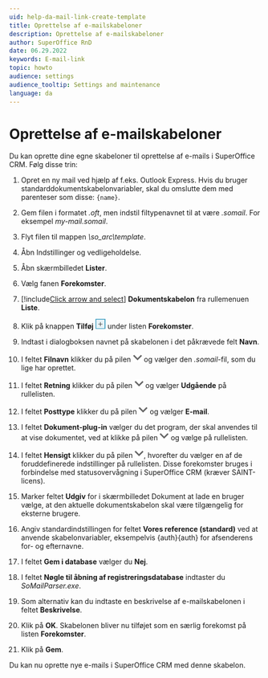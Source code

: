 ```yaml
---
uid: help-da-mail-link-create-template
title: Oprettelse af e-mailskabeloner
description: Oprettelse af e-mailskabeloner
author: SuperOffice RnD
date: 06.29.2022
keywords: E-mail-link
topic: howto
audience: settings
audience_tooltip: Settings and maintenance
language: da
---
```


# Oprettelse af e-mailskabeloner

Du kan oprette dine egne skabeloner til oprettelse af e-mails i SuperOffice CRM. Følg disse trin:

1. Opret en ny mail ved hjælp af f.eks. Outlook Express. Hvis du bruger standarddokumentskabelonvariabler, skal du omslutte dem med parenteser som disse: `{name}`.

2. Gem filen i formatet *.oft*, men indstil filtypenavnet til at være *.somail*. For eksempel *my-mail.somail*.

3. Flyt filen til mappen *\\so_arc\\template*.

4. Åbn Indstillinger og vedligeholdelse.

5. Åbn skærmbilledet **Lister**.

6. Vælg fanen **Forekomster**.

7. [!include[Click arrow and select](includes/expand-list.md)] **Dokumentskabelon** fra rullemenuen **Liste**.

8. Klik på knappen **Tilføj** ![icon][img2] under listen **Forekomster**.

9. Indtast i dialogboksen navnet på skabelonen i det påkrævede felt **Navn**.

10. I feltet **Filnavn** klikker du på pilen ![icon][img1] og vælger den *.somail*-fil, som du lige har oprettet.

11. I feltet **Retning** klikker du på pilen ![icon][img1] og vælger **Udgående** på rullelisten.

12. I feltet **Posttype** klikker du på pilen ![icon][img1] og vælger **E-mail**.

13. I feltet **Dokument-plug-in** vælger du det program, der skal anvendes til at vise dokumentet, ved at klikke på pilen ![icon][img1] og vælge på rullelisten.

14. I feltet **Hensigt** klikker du på pilen ![icon][img1], hvorefter du vælger en af de foruddefinerede indstillinger på rullelisten. Disse forekomster bruges i forbindelse med statusovervågning i SuperOffice CRM (kræver SAINT-licens).

15. Marker feltet **Udgiv** for i skærmbilledet Dokument at lade en bruger vælge, at den aktuelle dokumentskabelon skal være tilgængelig for eksterne brugere.

16. Angiv standardindstillingen for feltet **Vores reference (standard)** ved at anvende skabelonvariabler, eksempelvis {auth}{auth} for afsenderens for- og efternavne.

17. I feltet **Gem i database** vælger du **Nej**.

18. I feltet **Nøgle til åbning af registreringsdatabase** indtaster du *SoMailParser.exe*.

19. Som alternativ kan du indtaste en beskrivelse af e-mailskabelonen i feltet **Beskrivelse**.

20. Klik på **OK**. Skabelonen bliver nu tilføjet som en særlig forekomst på listen **Forekomster**.

21. Klik på **Gem**.

Du kan nu oprette nye e-mails i SuperOffice CRM med denne skabelon.

<!-- Referenced images -->
[img1]: ../../../../../common/icons/dropdown-arrow.png
[img2]: ../../../../media/icons/btn-add.png
